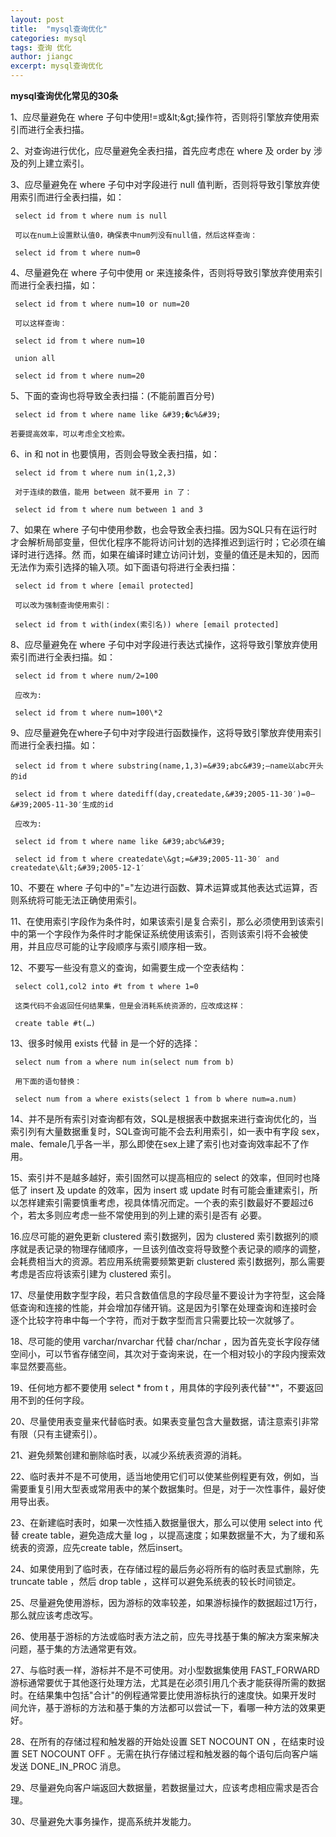 ```yaml
---
layout: post
title:  "mysql查询优化"
categories: mysql
tags: 查询 优化
author: jiangc
excerpt: mysql查询优化
---
```

**mysql查询优化常见的30条**

1、应尽量避免在 where 子句中使用!=或\&lt;\&gt;操作符，否则将引擎放弃使用索引而进行全表扫描。

 2、对查询进行优化，应尽量避免全表扫描，首先应考虑在 where 及 order by 涉及的列上建立索引。

 3、应尽量避免在 where 子句中对字段进行 null 值判断，否则将导致引擎放弃使用索引而进行全表扫描，如：

     select id from t where num is null

     可以在num上设置默认值0，确保表中num列没有null值，然后这样查询：

     select id from t where num=0

 4、尽量避免在 where 子句中使用 or 来连接条件，否则将导致引擎放弃使用索引而进行全表扫描，如：

     select id from t where num=10 or num=20

     可以这样查询：

     select id from t where num=10

     union all

     select id from t where num=20

 5、下面的查询也将导致全表扫描：(不能前置百分号)

     select id from t where name like &#39;�c%&#39;

    若要提高效率，可以考虑全文检索。

 6、in 和 not in 也要慎用，否则会导致全表扫描，如：

     select id from t where num in(1,2,3)

     对于连续的数值，能用 between 就不要用 in 了：

     select id from t where num between 1 and 3

 7、如果在 where 子句中使用参数，也会导致全表扫描。因为SQL只有在运行时才会解析局部变量，但优化程序不能将访问计划的选择推迟到运行时；它必须在编译时进行选择。然 而，如果在编译时建立访问计划，变量的值还是未知的，因而无法作为索引选择的输入项。如下面语句将进行全表扫描：

     select id from t where [email protected]

     可以改为强制查询使用索引：

     select id from t with(index(索引名)) where [email protected]

 8、应尽量避免在 where 子句中对字段进行表达式操作，这将导致引擎放弃使用索引而进行全表扫描。如：

     select id from t where num/2=100

     应改为:

     select id from t where num=100\*2

 9、应尽量避免在where子句中对字段进行函数操作，这将导致引擎放弃使用索引而进行全表扫描。如：

     select id from t where substring(name,1,3)=&#39;abc&#39;–name以abc开头的id

     select id from t where datediff(day,createdate,&#39;2005-11-30′)=0–&#39;2005-11-30′生成的id

     应改为:

     select id from t where name like &#39;abc%&#39;

     select id from t where createdate\&gt;=&#39;2005-11-30′ and createdate\&lt;&#39;2005-12-1′

 10、不要在 where 子句中的&quot;=&quot;左边进行函数、算术运算或其他表达式运算，否则系统将可能无法正确使用索引。

 11、在使用索引字段作为条件时，如果该索引是复合索引，那么必须使用到该索引中的第一个字段作为条件时才能保证系统使用该索引，否则该索引将不会被使 用，并且应尽可能的让字段顺序与索引顺序相一致。

 12、不要写一些没有意义的查询，如需要生成一个空表结构：

     select col1,col2 into #t from t where 1=0

     这类代码不会返回任何结果集，但是会消耗系统资源的，应改成这样：

     create table #t(…)

 13、很多时候用 exists 代替 in 是一个好的选择：

     select num from a where num in(select num from b)

     用下面的语句替换：

     select num from a where exists(select 1 from b where num=a.num)

 14、并不是所有索引对查询都有效，SQL是根据表中数据来进行查询优化的，当索引列有大量数据重复时，SQL查询可能不会去利用索引，如一表中有字段 sex，male、female几乎各一半，那么即使在sex上建了索引也对查询效率起不了作用。

 15、索引并不是越多越好，索引固然可以提高相应的 select 的效率，但同时也降低了 insert 及 update 的效率，因为 insert 或 update 时有可能会重建索引，所以怎样建索引需要慎重考虑，视具体情况而定。一个表的索引数最好不要超过6个，若太多则应考虑一些不常使用到的列上建的索引是否有 必要。

 16.应尽可能的避免更新 clustered 索引数据列，因为 clustered 索引数据列的顺序就是表记录的物理存储顺序，一旦该列值改变将导致整个表记录的顺序的调整，会耗费相当大的资源。若应用系统需要频繁更新 clustered 索引数据列，那么需要考虑是否应将该索引建为 clustered 索引。

 17、尽量使用数字型字段，若只含数值信息的字段尽量不要设计为字符型，这会降低查询和连接的性能，并会增加存储开销。这是因为引擎在处理查询和连接时会 逐个比较字符串中每一个字符，而对于数字型而言只需要比较一次就够了。

 18、尽可能的使用 varchar/nvarchar 代替 char/nchar ，因为首先变长字段存储空间小，可以节省存储空间，其次对于查询来说，在一个相对较小的字段内搜索效率显然要高些。

 19、任何地方都不要使用 select \* from t ，用具体的字段列表代替&quot;\*&quot;，不要返回用不到的任何字段。

 20、尽量使用表变量来代替临时表。如果表变量包含大量数据，请注意索引非常有限（只有主键索引）。

 21、避免频繁创建和删除临时表，以减少系统表资源的消耗。

 22、临时表并不是不可使用，适当地使用它们可以使某些例程更有效，例如，当需要重复引用大型表或常用表中的某个数据集时。但是，对于一次性事件，最好使 用导出表。

 23、在新建临时表时，如果一次性插入数据量很大，那么可以使用 select into 代替 create table，避免造成大量 log ，以提高速度；如果数据量不大，为了缓和系统表的资源，应先create table，然后insert。

 24、如果使用到了临时表，在存储过程的最后务必将所有的临时表显式删除，先 truncate table ，然后 drop table ，这样可以避免系统表的较长时间锁定。

 25、尽量避免使用游标，因为游标的效率较差，如果游标操作的数据超过1万行，那么就应该考虑改写。

 26、使用基于游标的方法或临时表方法之前，应先寻找基于集的解决方案来解决问题，基于集的方法通常更有效。

 27、与临时表一样，游标并不是不可使用。对小型数据集使用 FAST\_FORWARD 游标通常要优于其他逐行处理方法，尤其是在必须引用几个表才能获得所需的数据时。在结果集中包括&quot;合计&quot;的例程通常要比使用游标执行的速度快。如果开发时 间允许，基于游标的方法和基于集的方法都可以尝试一下，看哪一种方法的效果更好。

 28、在所有的存储过程和触发器的开始处设置 SET NOCOUNT ON ，在结束时设置 SET NOCOUNT OFF 。无需在执行存储过程和触发器的每个语句后向客户端发送 DONE\_IN\_PROC 消息。

 29、尽量避免向客户端返回大数据量，若数据量过大，应该考虑相应需求是否合理。

 30、尽量避免大事务操作，提高系统并发能力。
